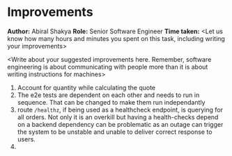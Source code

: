 # Improvements

**Author:** Abiral Shakya
**Role:** Senior Software Engineer
**Time taken:** <Let us know how many hours and minutes you spent on this task, including writing your improvements>

<Write about your suggested improvements here. Remember, software engineering is about communicating with people more than it is about writing instructions for machines>
1. Account for quantity while calculating the quote
2. The e2e tests are dependent on each other and needs to run in sequence. That can be changed to make them run independantly 
3. route `/healthz`, if being used as a healthcheck endpoint, is querying for all orders. Not only it is an overkill but having a health-checks depend on a backend dependency can be problematic as an outage can trigger the system to be unstable and unable to deliver correct response to users.
4. 
